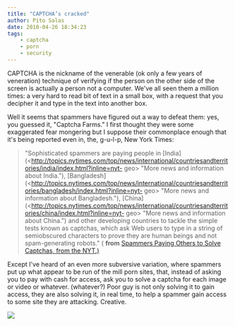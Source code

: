 ```yaml
---
title: "CAPTCHA’s cracked"
author: Pito Salas
date: 2010-04-26 18:34:23
tags:
    - captcha
    - porn
    - security
---
```



CAPTCHA is the nickname of the venerable (ok only a few years of veneration)
technique of verifying if the person on the other side of the screen is
actually a person not a computer. We've all seen them a million times: a very
hard to read bit of text in a small box, with a request that you decipher it
and type in the text into another box.

Well it seems that spammers have figured out a way to defeat them: yes, you
guessed it, "Captcha Farms." I first thought they were some exaggerated fear
mongering but I suppose their commonplace enough that it's being reported even
in, the, g-u-l-p, New York Times:

> "Sophisticated spammers are paying people in
> [India](<http://topics.nytimes.com/top/news/international/countriesandterritories/india/index.html?inline=nyt-
> geo> "More news and information about India."),
> [Bangladesh](<http://topics.nytimes.com/top/news/international/countriesandterritories/bangladesh/index.html?inline=nyt-
> geo> "More news and information about Bangladesh."),
> [China](<http://topics.nytimes.com/top/news/international/countriesandterritories/china/index.html?inline=nyt-
> geo> "More news and information about China.") and other developing
> countries to tackle the simple tests known as captchas, which ask Web users
> to type in a string of semiobscured characters to prove they are human
> beings and not spam-generating robots." ( **from** [Spammers Paying Others
> to Solve Captchas, from the
> NYT.)](<http://www.nytimes.com/2010/04/26/technology/26captcha.html?partner=rss&emc=rss>)

Except I've heard of an even more subversive variation, where spammers put up
what appear to be run of the mill porn sites, that, instead of asking you to
pay with cash for access, ask you to solve a captcha for each image or video
or whatever. (whatever?) Poor guy is not only solving it to gain access, they
are also solving it, in real time, to help a spammer gain access to some site
they are attacking. Creative.

![](https://i0.wp.com/img.zemanta.com/pixy.gif?w=584)


